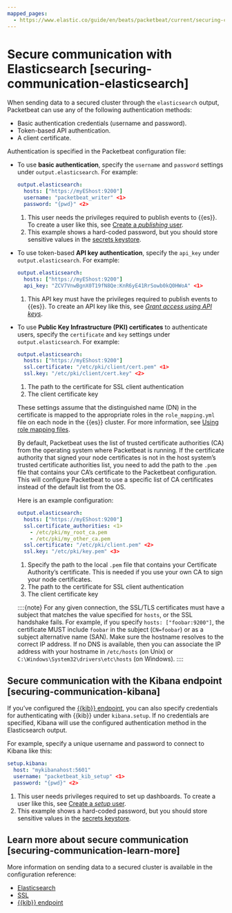 ```yaml
---
mapped_pages:
  - https://www.elastic.co/guide/en/beats/packetbeat/current/securing-communication-elasticsearch.html
---
```


# Secure communication with Elasticsearch [securing-communication-elasticsearch]

When sending data to a secured cluster through the `elasticsearch` output, Packetbeat can use any of the following authentication methods:

* Basic authentication credentials (username and password).
* Token-based API authentication.
* A client certificate.

Authentication is specified in the Packetbeat configuration file:

* To use **basic authentication**, specify the `username` and `password` settings under `output.elasticsearch`. For example:

    ```yaml
    output.elasticsearch:
      hosts: ["https://myEShost:9200"]
      username: "packetbeat_writer" <1>
      password: "{pwd}" <2>
    ```

    1. This user needs the privileges required to publish events to {{es}}. To create a user like this, see [Create a *publishing* user](/reference/packetbeat/privileges-to-publish-events.md).
    2. This example shows a hard-coded password, but you should store sensitive values in the [secrets keystore](/reference/packetbeat/keystore.md).

* To use token-based **API key authentication**, specify the `api_key` under `output.elasticsearch`. For example:

    ```yaml
    output.elasticsearch:
      hosts: ["https://myEShost:9200"]
      api_key: "ZCV7VnwBgnX0T19fN8Qe:KnR6yE41RrSowb0kQ0HWoA" <1>
    ```

    1. This API key must have the privileges required to publish events to {{es}}. To create an API key like this, see [*Grant access using API keys*](/reference/packetbeat/beats-api-keys.md).


* To use **Public Key Infrastructure (PKI) certificates** to authenticate users, specify the `certificate` and `key` settings under `output.elasticsearch`. For example:

    ```yaml
    output.elasticsearch:
      hosts: ["https://myEShost:9200"]
      ssl.certificate: "/etc/pki/client/cert.pem" <1>
      ssl.key: "/etc/pki/client/cert.key" <2>
    ```

    1. The path to the certificate for SSL client authentication
    2. The client certificate key


    These settings assume that the distinguished name (DN) in the certificate is mapped to the appropriate roles in the `role_mapping.yml` file on each node in the {{es}} cluster. For more information, see [Using role mapping files](docs-content://deploy-manage/users-roles/cluster-or-deployment-auth/mapping-users-groups-to-roles.md#mapping-roles-file).

    By default, Packetbeat uses the list of trusted certificate authorities (CA) from the operating system where Packetbeat is running. If the certificate authority that signed your node certificates is not in the host system’s trusted certificate authorities list, you need to add the path to the `.pem` file that contains your CA’s certificate to the Packetbeat configuration. This will configure Packetbeat to use a specific list of CA certificates instead of the default list from the OS.

    Here is an example configuration:

    ```yaml
    output.elasticsearch:
      hosts: ["https://myEShost:9200"]
      ssl.certificate_authorities: <1>
        - /etc/pki/my_root_ca.pem
        - /etc/pki/my_other_ca.pem
      ssl.certificate: "/etc/pki/client.pem" <2>
      ssl.key: "/etc/pki/key.pem" <3>
    ```

    1. Specify the path to the local `.pem` file that contains your Certificate Authority’s certificate. This is needed if you use your own CA to sign your node certificates.
    2. The path to the certificate for SSL client authentication
    3. The client certificate key


    ::::{note}
    For any given connection, the SSL/TLS certificates must have a subject that matches the value specified for `hosts`, or the SSL handshake fails. For example, if you specify `hosts: ["foobar:9200"]`, the certificate MUST include `foobar` in the subject (`CN=foobar`) or as a subject alternative name (SAN). Make sure the hostname resolves to the correct IP address. If no DNS is available, then you can associate the IP address with your hostname in `/etc/hosts` (on Unix) or `C:\Windows\System32\drivers\etc\hosts` (on Windows).
    ::::



## Secure communication with the Kibana endpoint [securing-communication-kibana]

If you’ve configured the [{{kib}} endpoint](/reference/packetbeat/setup-kibana-endpoint.md), you can also specify credentials for authenticating with {{kib}} under `kibana.setup`. If no credentials are specified, Kibana will use the configured authentication method in the Elasticsearch output.

For example, specify a unique username and password to connect to Kibana like this:

```yaml
setup.kibana:
  host: "mykibanahost:5601"
  username: "packetbeat_kib_setup" <1>
  password: "{pwd}" <2>
```

1. This user needs privileges required to set up dashboards. To create a user like this, see [Create a *setup* user](/reference/packetbeat/privileges-to-setup-beats.md).
2. This example shows a hard-coded password, but you should store sensitive values in the [secrets keystore](/reference/packetbeat/keystore.md).



## Learn more about secure communication [securing-communication-learn-more]

More information on sending data to a secured cluster is available in the configuration reference:

* [Elasticsearch](/reference/packetbeat/elasticsearch-output.md)
* [SSL](/reference/packetbeat/configuration-ssl.md)
* [{{kib}} endpoint](/reference/packetbeat/setup-kibana-endpoint.md)


